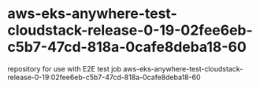 # aws-eks-anywhere-test-cloudstack-release-0-19-02fee6eb-c5b7-47cd-818a-0cafe8deba18-60
repository for use with E2E test job aws-eks-anywhere-test-cloudstack-release-0-19:02fee6eb-c5b7-47cd-818a-0cafe8deba18-60
